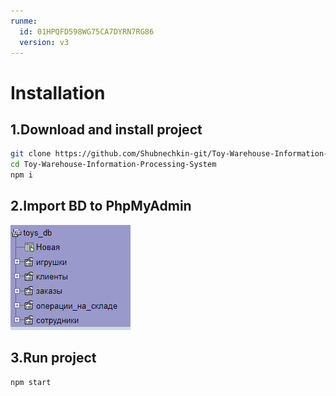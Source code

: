 ```yaml
---
runme:
  id: 01HPQFD598WG75CA7DYRN7RG86
  version: v3
---
```


# Installation

## 1.Download and install project

```sh {"id":"01HPQFJWJ5RWG4AEDDC08FW2YD"}
git clone https://github.com/Shubnechkin-git/Toy-Warehouse-Information-Processing-System
cd Toy-Warehouse-Information-Processing-System
npm i
```

## 2.Import BD to PhpMyAdmin

![BD](./assets/image.png)

## 3.Run project

```sh {"id":"01HPQFHWSBZ2FQP8SC0BTE9R3D"}
npm start
```
